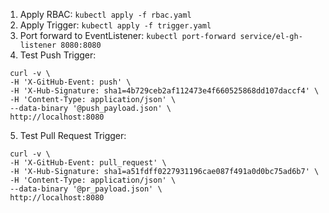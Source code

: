 1. Apply RBAC: `kubectl apply -f rbac.yaml`
2. Apply Trigger: `kubectl apply -f trigger.yaml`
3. Port forward to EventListener: `kubectl port-forward service/el-gh-listener 8080:8080`
4. Test Push Trigger:

```
 curl -v \
 -H 'X-GitHub-Event: push' \
 -H 'X-Hub-Signature: sha1=4b729ceb2af112473e4f660525868dd107daccf4' \
 -H 'Content-Type: application/json' \
 --data-binary '@push_payload.json' \
 http://localhost:8080

```

5. Test Pull Request Trigger:

```
 curl -v \
 -H 'X-GitHub-Event: pull_request' \
 -H 'X-Hub-Signature: sha1=a51fdff0227931196cae087f491a0d0bc75ad6b7' \
 -H 'Content-Type: application/json' \
 --data-binary '@pr_payload.json' \
 http://localhost:8080
```
